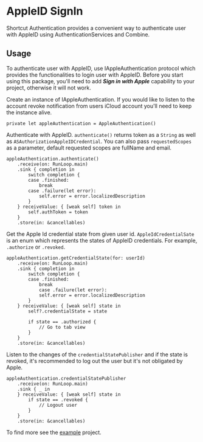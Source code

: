 # AppleID SignIn
Shortcut Authentication provides a convenient way to authenticate user with AppleID using AuthenticationServices and Combine.

## Usage
To authenticate user with AppleID, use IAppleAuthentication protocol which provides the functionalities to login user with AppleID.
Before you start using this package, you'll need to add **_Sign in with Apple_** capability to your project, otherwise it will not work.

Create an instance of IAppleAuthentication. If you would like to listen to the account revoke notification from users iCloud account you'll need to keep the instance alive.
```
private let appleAuthentication = AppleAuthentication()
```
Authenticate with AppleID. `authenticate()` returns token as a `String` as well as `ASAuthorizationAppleIDCredential`. You can also pass `requestedScopes` as a parameter, default requested scopes are fullName and email.
```
appleAuthentication.authenticate()
    .receive(on: RunLoop.main)
    .sink { completion in
        switch completion {
        case .finished:
            break
        case .failure(let error):
            self.error = error.localizedDescription
        }
    } receiveValue: { [weak self] token in
        self.authToken = token
    }
    .store(in: &cancellables)
```
Get the Apple Id credential state from given user id. `AppleIdCredentialSate` is an enum which represents the states of AppleID credentials. For example,  `.authorize` or `.revoked`.
```
appleAuthentication.getCredentialState(for: userId)
    .receive(on: RunLoop.main)
    .sink { completion in
        switch completion {
        case .finished:
            break
            case .failure(let error):
            self.error = error.localizedDescription
        }
    } receiveValue: { [weak self] state in
        self?.credentialState = state

        if state == .authorized {
            // Go to tab view
        }
    }
    .store(in: &cancellables)
```
Listen to the changes of the `credentialStatePublisher` and if the state is revoked, it's recommended to log out the user but it's not obligated by Apple.
```
appleAuthentication.credentialStatePublisher
    .receive(on: RunLoop.main)
    .sink { _ in
    } receiveValue: { [weak self] state in
        if state == .revoked {
            // Logout user
        }
    }
    .store(in: &cancellables)
```

To find more see the [example](Example) project.
